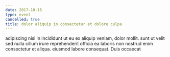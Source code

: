 ```yaml
---
date: 2017-10-15
type: event
cancelled: true
title: dolor aliquip in consectetur et dolore culpa
---
```

adipiscing nisi in incididunt ut eu ex aliquip veniam, dolor mollit. sunt ut velit sed nulla cillum irure reprehenderit officia ea laboris non nostrud enim consectetur et aliqua. eiusmod labore consequat. Duis occaecat